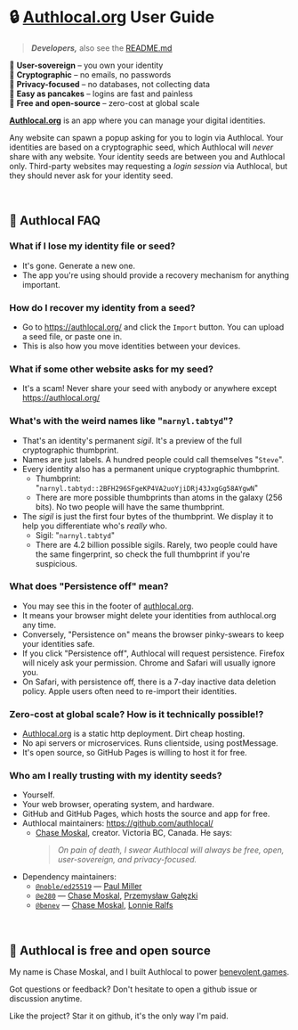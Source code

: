 
# 🔒 [Authlocal.org](https://authlocal.org/) User Guide
> ***Developers,*** also see the [README.md](README.md)

🗽 **User-sovereign** – you own your identity  
🔑 **Cryptographic** – no emails, no passwords  
🥷 **Privacy-focused** – no databases, not collecting data  
🥞 **Easy as pancakes** – logins are fast and painless  
💖 **Free and open-source** – zero-cost at global scale  

**[Authlocal.org](https://authlocal.org/)** is an app where you can manage your digital identities.

Any website can spawn a popup asking for you to login via Authlocal. Your identities are based on a cryptographic seed, which Authlocal will *never* share with any website. Your identity seeds are between you and Authlocal only. Third-party websites may requesting a *login session* via Authlocal, but they should never ask for your identity seed.

<br/>

## 🤔 Authlocal FAQ

### What if I lose my identity file or seed?
- It's gone. Generate a new one.
- The app you're using should provide a recovery mechanism for anything important.

### How do I recover my identity from a seed?
- Go to https://authlocal.org/ and click the `Import` button. You can upload a seed file, or paste one in.
- This is also how you move identities between your devices.

### What if some other website asks for my seed?
- It's a scam! Never share your seed with anybody or anywhere except https://authlocal.org/

### What's with the weird names like "`narnyl.tabtyd`"?
- That's an identity's permanent *sigil*. It's a preview of the full cryptographic thumbprint.
- Names are just labels. A hundred people could call themselves "`Steve`".
- Every identity also has a permanent unique cryptographic thumbprint.
  - Thumbprint: "`narnyl.tabtyd::2BFH296SFgeKP4VA2uoYjiDRj43JxgGg58AYgwN`"
  - There are more possible thumbprints than atoms in the galaxy (256 bits). No two people will have the same thumbprint.
- The *sigil* is just the first four bytes of the thumbprint. We display it to help you differentiate who's *really* who.
  - Sigil: "`narnyl.tabtyd`"
  - There are 4.2 billion possible sigils. Rarely, two people could have the same fingerprint, so check the full thumbprint if you're suspicious.

### What does "Persistence off" mean?
- You may see this in the footer of [authlocal.org](https://authlocal.org/).
- It means your browser might delete your identities from authlocal.org any time.
- Conversely, "Persistence on" means the browser pinky-swears to keep your identities safe.
- If you click "Persistence off", Authlocal will request persistence. Firefox will nicely ask your permission. Chrome and Safari will usually ignore you.
- On Safari, with persistence off, there is a 7-day inactive data deletion policy. Apple users often need to re-import their identities.

### Zero-cost at global scale? How is it technically possible!?
- [Authlocal.org](https://authlocal.org/) is a static http deployment. Dirt cheap hosting.
- No api servers or microservices. Runs clientside, using postMessage.
- It's open source, so GitHub Pages is willing to host it for free.

### Who am I really trusting with my identity seeds?
- Yourself.
- Your web browser, operating system, and hardware.
- GitHub and GitHub Pages, which hosts the source and app for free.
- Authlocal maintainers: https://github.com/authlocal/
  - [Chase Moskal](https://github.com/chase-moskal/), creator. Victoria BC, Canada. He says:  
    > *On pain of death, I swear Authlocal will always be free, open, user-sovereign, and privacy-focused.*
- Dependency maintainers:
  - [`@noble/ed25519`](https://github.com/paulmillr/noble-ed25519) — [Paul Miller](https://github.com/paulmillr)
  - [`@e280`](https://github.com/orgs/e280) — [Chase Moskal](https://github.com/chase-moskal/), [Przemysław Gałęzki](https://github.com/zenkyuv)
  - [`@benev`](https://github.com/benevolent-games) — [Chase Moskal](https://github.com/chase-moskal/), [Lonnie Ralfs](https://github.com/lonnie-ralfs/)

<br/>

## 💖 Authlocal is free and open source

My name is Chase Moskal, and I built Authlocal to power [benevolent.games](http://benevolent.games/).

Got questions or feedback? Don't hesitate to open a github issue or discussion anytime.

Like the project? Star it on github, it's the only way I'm paid.


